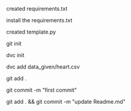 


created requirements.txt

install the requirements.txt

created template.py

git init

dvc init

dvc add data_given/heart.csv

git add .

git commit -m "first commit"

git add . && git commit -m "update Readme.md" 
